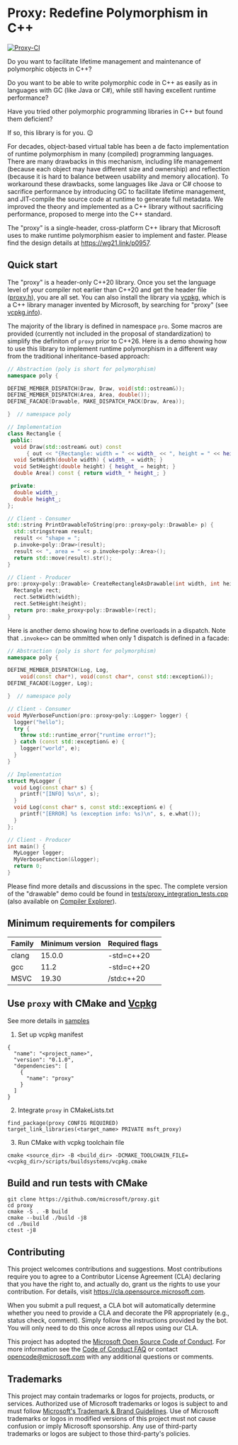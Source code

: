 # Proxy: Redefine Polymorphism in C++

[![Proxy-CI](https://github.com/microsoft/proxy/actions/workflows/pipeline-ci.yml/badge.svg)](https://github.com/microsoft/proxy/actions/workflows/pipeline-ci.yml)

Do you want to facilitate lifetime management and maintenance of polymorphic objects in C++?

Do you want to be able to write polymorphic code in C++ as easily as in languages with GC (like Java or C#), while still having excellent runtime performance?

Have you tried other polymorphic programming libraries in C++ but found them deficient?

If so, this library is for you. 😉

For decades, object-based virtual table has been a de facto implementation of runtime polymorphism in many (compiled) programming languages. There are many drawbacks in this mechanism, including life management (because each object may have different size and ownership) and reflection (because it is hard to balance between usability and memory allocation). To workaround these drawbacks, some languages like Java or C# choose to sacrifice performance by introducing GC to facilitate lifetime management, and JIT-compile the source code at runtime to generate full metadata. We improved the theory and implemented as a C++ library without sacrificing performance, proposed to merge into the C++ standard.

The "proxy" is a single-header, cross-platform C++ library that Microsoft uses to make runtime polymorphism easier to implement and faster. Please find the design details at https://wg21.link/p0957.

## Quick start

The "proxy" is a header-only C++20 library. Once you set the language level of your compiler not earlier than C++20 and get the header file ([proxy.h](proxy.h)), you are all set. You can also install the library via [vcpkg](https://github.com/microsoft/vcpkg/), which is a C++ library manager invented by Microsoft, by searching for "proxy" (see [vcpkg.info](https://vcpkg.info/port/proxy)).

The majority of the library is defined in namespace `pro`. Some macros are provided (currently not included in the proposal of standardization) to simplify the definiton of `proxy` prior to C++26. Here is a demo showing how to use this library to implement runtime polymorphism in a different way from the traditional inheritance-based approach:

```cpp
// Abstraction (poly is short for polymorphism)
namespace poly {

DEFINE_MEMBER_DISPATCH(Draw, Draw, void(std::ostream&));
DEFINE_MEMBER_DISPATCH(Area, Area, double());
DEFINE_FACADE(Drawable, MAKE_DISPATCH_PACK(Draw, Area));

}  // namespace poly

// Implementation
class Rectangle {
 public:
  void Draw(std::ostream& out) const
      { out << "{Rectangle: width = " << width_ << ", height = " << height_ << "}"; }
  void SetWidth(double width) { width_ = width; }
  void SetHeight(double height) { height_ = height; }
  double Area() const { return width_ * height_; }

 private:
  double width_;
  double height_;
};

// Client - Consumer
std::string PrintDrawableToString(pro::proxy<poly::Drawable> p) {
  std::stringstream result;
  result << "shape = ";
  p.invoke<poly::Draw>(result);
  result << ", area = " << p.invoke<poly::Area>();
  return std::move(result).str();
}

// Client - Producer
pro::proxy<poly::Drawable> CreateRectangleAsDrawable(int width, int height) {
  Rectangle rect;
  rect.SetWidth(width);
  rect.SetHeight(height);
  return pro::make_proxy<poly::Drawable>(rect);
}
```

Here is another demo showing how to define overloads in a dispatch. Note that `.invoke<>` can be ommitted when only 1 dispatch is defined in a facade:

```cpp
// Abstraction (poly is short for polymorphism)
namespace poly {

DEFINE_MEMBER_DISPATCH(Log, Log,
    void(const char*), void(const char*, const std::exception&));
DEFINE_FACADE(Logger, Log);

}  // namespace poly

// Client - Consumer
void MyVerboseFunction(pro::proxy<poly::Logger> logger) {
  logger("hello");
  try {
    throw std::runtime_error{"runtime error!"};
  } catch (const std::exception& e) {
    logger("world", e);
  }
}

// Implementation
struct MyLogger {
  void Log(const char* s) {
    printf("[INFO] %s\n", s);
  }
  void Log(const char* s, const std::exception& e) {
    printf("[ERROR] %s (exception info: %s)\n", s, e.what());
  }
};

// Client - Producer
int main() {
  MyLogger logger;
  MyVerboseFunction(&logger);
  return 0;
}
```

Please find more details and discussions in the spec. The complete version of the "drawable" demo could be found in [tests/proxy_integration_tests.cpp](tests/proxy_integration_tests.cpp) (also available on [Compiler Explorer](https://godbolt.org/z/5a3jeE1M8)).

## Minimum requirements for compilers

| Family | Minimum version | Required flags |
| --- | --- | --- |
| clang | 15.0.0 | -std=c++20 |
| gcc | 11.2 | -std=c++20 |
| MSVC | 19.30 | /std:c++20 |

## Use `proxy` with CMake and [Vcpkg](https://github.com/microsoft/vcpkg)

See more details in [samples](./samples)

1. Set up vcpkg manifest
```
{
  "name": "<project_name>",
  "version": "0.1.0",
  "dependencies": [
    {
      "name": "proxy"
    }
  ]
}
```

2. Integrate `proxy` in CMakeLists.txt
```
find_package(proxy CONFIG REQUIRED)
target_link_libraries(<target_name> PRIVATE msft_proxy)
```

3. Run CMake with vcpkg toolchain file
```
cmake <source_dir> -B <build_dir> -DCMAKE_TOOLCHAIN_FILE=<vcpkg_dir>/scripts/buildsystems/vcpkg.cmake
```

## Build and run tests with CMake

```
git clone https://github.com/microsoft/proxy.git
cd proxy
cmake -S . -B build
cmake --build ./build -j8
cd ./build
ctest -j8
```

## Contributing

This project welcomes contributions and suggestions.  Most contributions require you to agree to a
Contributor License Agreement (CLA) declaring that you have the right to, and actually do, grant us
the rights to use your contribution. For details, visit https://cla.opensource.microsoft.com.

When you submit a pull request, a CLA bot will automatically determine whether you need to provide
a CLA and decorate the PR appropriately (e.g., status check, comment). Simply follow the instructions
provided by the bot. You will only need to do this once across all repos using our CLA.

This project has adopted the [Microsoft Open Source Code of Conduct](https://opensource.microsoft.com/codeofconduct/).
For more information see the [Code of Conduct FAQ](https://opensource.microsoft.com/codeofconduct/faq/) or
contact [opencode@microsoft.com](mailto:opencode@microsoft.com) with any additional questions or comments.

## Trademarks

This project may contain trademarks or logos for projects, products, or services. Authorized use of Microsoft 
trademarks or logos is subject to and must follow 
[Microsoft's Trademark & Brand Guidelines](https://www.microsoft.com/en-us/legal/intellectualproperty/trademarks/usage/general).
Use of Microsoft trademarks or logos in modified versions of this project must not cause confusion or imply Microsoft sponsorship.
Any use of third-party trademarks or logos are subject to those third-party's policies.
